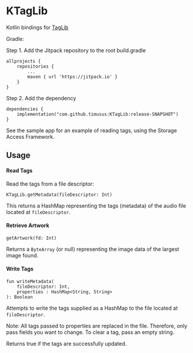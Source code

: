 # KTagLib

Kotlin bindings for [TagLib](https://github.com/taglib/taglib)

Gradle:

Step 1. Add the Jitpack repository to the root build.gradle

	allprojects {
		repositories {
			...
			maven { url 'https://jitpack.io' }
		}
	}

Step 2. Add the dependency

	dependencies {
	    implementation("com.github.timusus:KTagLib:release-SNAPSHOT")
	}

See the sample app for an example of reading tags, using the Storage Access Framework.


## Usage ##

#### Read Tags ####

Read the tags from a file descriptor:

`KTagLib.getMetadata(fileDescriptor: Int)`

This returns a HashMap representing the tags (metadata) of the audio file located at `fileDescriptor`.

#### Retrieve Artwork ####

`getArtwork(fd: Int)`

Returns a `ByteArray` (or null) representing the image data of the largest image found.

#### Write Tags ####

    fun writeMetadata(
        fileDescriptor: Int,
        properties : HashMap<String, String>
    ): Boolean

Attempts to write the tags supplied as a HashMap to the file located at `fileDescriptor`.

Note: All tags passed to properties are replaced in the file. Therefore, only pass fields you want to change. To clear a tag, pass an empty string.

Returns true if the tags are successfully updated.
